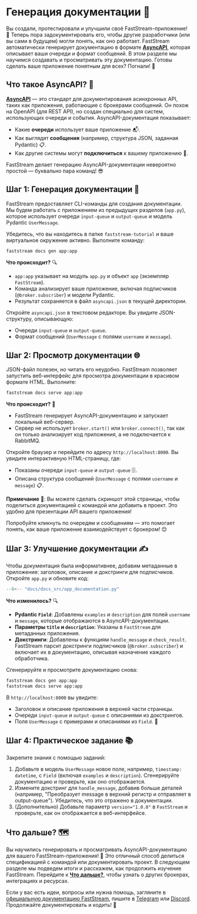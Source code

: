# Генерация документации 📝

Вы создали, протестировали и улучшили своё FastStream-приложение! 🎉 Теперь пора задокументировать его, чтобы другие разработчики (или вы сами в будущем) могли понять, как оно работает. FastStream автоматически генерирует документацию в формате **[AsyncAPI](https://www.asyncapi.com/)**, которая описывает ваши очереди и формат сообщений. В этом разделе мы научимся создавать и просматривать эту документацию. Готовы сделать ваше приложение понятным для всех? Погнали! 🚀

## Что такое AsyncAPI? 🤔

**[AsyncAPI](https://www.asyncapi.com/)** — это стандарт для документирования асинхронных API, таких как приложения, работающие с брокерами сообщений. Он похож на OpenAPI (для REST API), но создан специально для систем, использующих очереди и события. AsyncAPI-документация показывает:

- Какие **очереди** использует ваше приложение 📬.
- Как выглядят **сообщения** (например, структура JSON, заданная Pydantic) 📋.
- Как другие системы могут **подключиться** к вашему приложению 🔗.

FastStream делает генерацию AsyncAPI-документации невероятно простой — буквально пара команд! 😎

## Шаг 1: Генерация документации 📄

FastStream предоставляет CLI-команды для создания документации. Мы будем работать с приложением из предыдущих разделов (`app.py`), которое использует очереди `input-queue` и `output-queue` и модель Pydantic `UserMessage`.

Убедитесь, что вы находитесь в папке `faststream-tutorial` и ваше виртуальное окружение активно. Выполните команду:

```bash
faststream docs gen app:app
```

**Что происходит?** 🔍

- `app:app` указывает на модуль `app.py` и объект `app` (экземпляр `FastStream`).
- Команда анализирует ваше приложение, включая подписчиков (`@broker.subscriber`) и модели Pydantic.
- Результат сохраняется в файл `asyncapi.json` в текущей директории.

Откройте `asyncapi.json` в текстовом редакторе. Вы увидите JSON-структуру, описывающую:

- Очереди `input-queue` и `output-queue`.
- Формат сообщений (`UserMessage` с полями `username` и `message`).

## Шаг 2: Просмотр документации 🌐

JSON-файл полезен, но читать его неудобно. FastStream позволяет запустить веб-интерфейс для просмотра документации в красивом формате HTML. Выполните:

```bash
faststream docs serve app:app
```

**Что происходит?** 🔄

- FastStream генерирует AsyncAPI-документацию и запускает локальный веб-сервер.
- Сервер не использует `broker.start()` или `broker.connect()`, так как он только анализирует код приложения, а не подключается к RabbitMQ.

Откройте браузер и перейдите по адресу `http://localhost:8000`. Вы увидите интерактивную HTML-страницу, где:

- Показаны очереди `input-queue` и `output-queue` 🗄️.
- Описана структура сообщений (`UserMessage` с полями `username` и `message`) 📋.

**Примечание** 📸: Вы можете сделать скриншот этой страницы, чтобы поделиться документацией с командой или добавить в проект. Это удобно для презентации API вашего приложения!

Попробуйте кликнуть по очередям и сообщениям — это помогает понять, как ваше приложение взаимодействует с брокером! 😊

## Шаг 3: Улучшение документации ✍️

Чтобы документация была информативнее, добавим метаданные в приложение: заголовок, описание и докстринги для подписчиков. Откройте `app.py` и обновите код:

```python
--8<-- "docs/docs_src/app_documentation.py"
```

**Что изменилось?** 🔍

- **Pydantic `Field`**: Добавлены `examples` и `description` для полей `username` и `message`, которые отображаются в AsyncAPI-документации.
- **Параметры `title` и `description`**: Указаны в `FastStream` для метаданных приложения.
- **Докстринги**: Добавлены к функциям `handle_message` и `check_result`. FastStream парсит докстринги подписчиков (`@broker.subscriber`) и включает их в документацию, описывая назначение каждого обработчика.

Сгенерируйте и просмотрите документацию снова:

```bash
faststream docs gen app:app
faststream docs serve app:app
```

В `http://localhost:8000` вы увидите:

- Заголовок и описание приложения в верхней части страницы.
- Очереди `input-queue` и `output-queue` с описаниями из докстрингов.
- Поля `UserMessage` с примерами и описаниями из `Field`. 🎉

## Шаг 4: Практическое задание 📚

Закрепите знания с помощью заданий:

1. Добавьте в модель `UserMessage` новое поле, например, `timestamp: datetime`, с `Field` (включая `examples` и `description`). Сгенерируйте документацию и проверьте, как оно отображается.
2. Измените докстринг для `handle_message`, добавив больше деталей (например, "Преобразует message в верхний регистр и отправляет в output-queue"). Убедитесь, что это отражено в документации.
3. (Дополнительно) Добавьте параметр `version="1.0.0"` в `FastStream` и проверьте, как он отображается в веб-интерфейсе.

## Что дальше? 🗺️

Вы научились генерировать и просматривать AsyncAPI-документацию для вашего FastStream-приложения! 🎉 Это отличный способ делиться спецификацией с командой или документировать проект. В следующем разделе мы подведем итоги и расскажем, как продолжить изучение FastStream. Перейдите к [**Что дальше?**](./next_steps.md), чтобы узнать о других брокерах, интеграциях и ресурсах.

Если у вас есть идеи, вопросы или нужна помощь, загляните в [официальную документацию FastStream](https://faststream.airt.ai/latest/), пишите в [Telegram](https://t.me/python_faststream) или [Discord](https://discord.gg/qFm6aSqq59). Продолжайте документировать и кодить! 🚀
